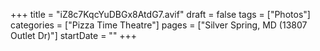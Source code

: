 +++
title = "iZ8c7KqcYuDBGx8AtdG7.avif"
draft = false
tags = ["Photos"]
categories = ["Pizza Time Theatre"]
pages = ["Silver Spring, MD (13807 Outlet Dr)"]
startDate = ""
+++
